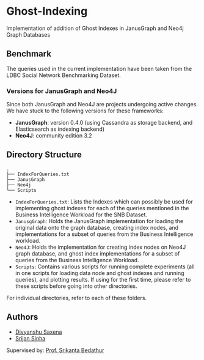 # Ghost-Indexing

Implementation of addition of Ghost Indexes in JanusGraph and Neo4j Graph Databases

## Benchmark

The queries used in the current implementation have been taken from the LDBC Social Network Benchmarking Dataset.

### Versions for JanusGraph and Neo4J

Since both JanusGraph and Neo4J are projects undergoing active changes. We have stuck to the following versions for these frameworks: 

- **JanusGraph**: version 0.4.0 (using Cassandra as storage backend, and Elasticsearch as indexing backend)
- **Neo4J**: community edition 3.2

## Directory Structure

```shell
.
├── IndexForQueries.txt
├── JanusGraph
├── Neo4j
└── Scripts

```

- `IndexForQueries.txt`: Lists the Indexes which can possibly be used for implementing ghost indexes for each of the queries mentioned in the Business Intelligence Workload for the SNB Dataset.
- `JanusgGraph`: Holds the JanusGraph implementation for loading the original data onto the graph database, creating index nodes, and implementations for a subset of queries from the Business Intelligence workload.
- `Neo4J`: Holds the implementation for creating index nodes on Neo4J graph database, and ghost index implementations for a subset of queries from the Business Intelligence Workload.
- `Scripts`: Contains various scripts for running complete experiments (all in one scripts for loading data node and ghost indexes and running queries), and plotting results. If using for the first time, please refer to these scripts before going into other directories.

For individual directories, refer to each of these folders.

## Authors

- [Divyanshu Saxena](https://github.com/DivyanshuSaxena)
- [Srijan Sinha](https://github.com/srijan-sinha)

Supervised by:
[Prof. Srikanta Bedathur](http://www.cse.iitd.ac.in/~srikanta/)